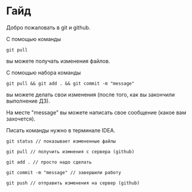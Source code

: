 # Гайд

Добро пожаловать в git и github. 

С помощью команды 

    git pull 
вы можете получать изменения файлов.

С помощью набора команды

    git pull && git add . && git commit -m "message"

вы можете делать свои изменения
(после того, как вы закончили выполнение ДЗ).

На месте "message" вы можете написать свое сообщение (какое вам захочется).

Писать команды нужно в терминале IDEA.
 
    git status // показывает измененные файлы    

    git pull // получить измнения с сервера (github)

    git add . // просто надо сделать

    git commit -m "message" // завершили работу

    git push // отправить изменения на сервер (github)



